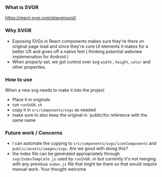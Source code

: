 ### What is SVGR

https://react-svgr.com/playground/

### Why SVGR

- Exposing SVGs in React components makes sure they're there on original page load and since they're core UI elements it makes for a better UX and gives off a native feel ( thinking potential webview implemenation for Android )
- When properly set, we got control over svg `width` , `height`, `color` and other properties.

### How to use

When a new svg needs to make it into the project

- Place it in originals
- run `runSVGR.sh`
- copy it in `src/components/svgs` as needed
- make sure to also keep the original in `public/for reference with the same name

### Future work / Concerns

- I can automate the copying to `src/components/svgs/iconComponents` and `public/assets/images/svgs`. Are we good with doing this?
- the index file can be generated appropriately through `svgrIndexTemplate.js` used by `runSVGR.sh` but currently it's not merging with any previous `index.js` file that might be there so that would require manual work. Your thought welcome
